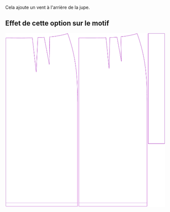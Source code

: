Cela ajoute un vent à l'arrière de la jupe.



## Effet de cette option sur le motif
![Cette image montre l'effet de cette option en superposant plusieurs variantes qui ont une valeur différente pour cette option](penelope_backvent_sample.svg "Effet de cette option sur le motif")